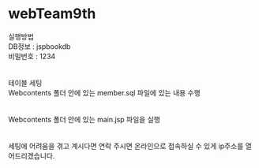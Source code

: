 # webTeam9th

실행방법<br>
DB정보 : jspbookdb<br>
비밀번호 : 1234<br>
<br>
<br>
테이블 세팅<br>
Webcontents 폴더 안에 있는 member.sql 파일에 있는 내용 수행<br>
<br>
<br>
Webcontents 폴더 안에 있는 main.jsp 파일을 실행<br>
<br>
<br>
세팅에 어려움을 겪고 계시다면 연락 주시면 온라인으로 접속하실 수 있게 ip주소를 열어드리겠습니다.<br>
<br>

